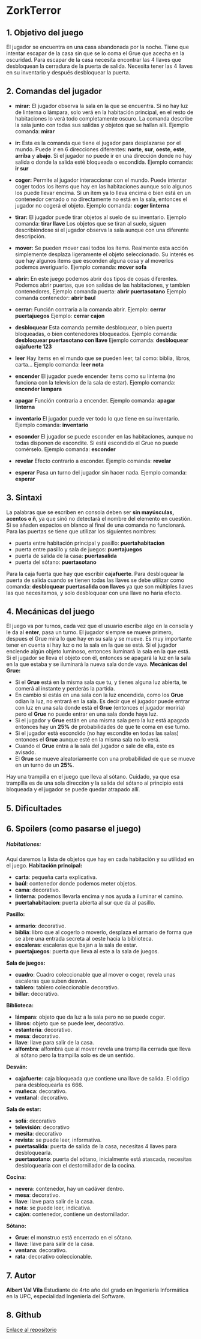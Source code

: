 # ZorkTerror

## 1. Objetivo del juego

El jugador se encuentra en una casa abandonada por la noche. Tiene que intentar escapar de la casa sin que se lo coma el Grue que acecha en la oscuridad. Para escapar de la casa necesita encontrar las 4 llaves que desbloquean la cerradura de la puerta de salida. Necesita tener las 4 llaves en su inventario y después desbloquear la puerta.

## 2. Comandas del jugador

* **mirar:**
El jugador observa la sala en la que se encuentra. Si no hay luz de linterna o lámpara, solo verá en la habitación principal, en el resto de habitaciones lo verá todo completamente oscuro.
La comanda describe la sala junto con todas sus salidas y objetos que se hallan allí.
Ejemplo comanda: **mirar**

* **ir:**
Esta es la comanda que tiene el jugador para desplazarse por el mundo. Puede ir en 6 direcciones diferentes: **norte**, **sur**, **oeste**, **este**, **arriba** y **abajo**.
Si el jugador no puede ir en una dirección donde no hay salida o donde la salida esté bloqueada o escondida.
Ejemplo comanda: **ir sur**

* **coger:**
Permite al jugador interaccionar con el mundo. Puede intentar coger todos los items que hay en las habitaciones aunque solo algunos los puede llevar encima. Si un ítem ya lo lleva encima o bien está en un contenedor cerrado o no directamente no está en la sala, entonces el jugador no cogerá el objeto.
Ejemplo comanda: **coger linterna**

* **tirar:**
El jugador puede tirar objetos al suelo de su inventario.
Ejemplo comanda: **tirar llave**
Los objetos que se tiran al suelo, siguen describiéndose si el jugador observa la sala aunque con una diferente descripción.

* **mover:**
Se pueden mover casi todos los ítems. Realmente esta acción simplemente desplaza ligeramente el objeto seleccionado. Su interés es que hay algunos items que esconden alguna cosa y al moverlos podemos averiguarlo.
Ejemplo comanda: **mover sofa**
* **abrir:**
En este juego podemos abrir dos tipos de cosas diferentes. Podemos abrir puertas, que son salidas de las habitaciones, y tambíen contenedores,
Ejemplo comanda puerta: **abrir puertasotano**
Ejemplo comanda contenedor: **abrir baul**

* **cerrar:**
Función contraria a la comanda abrir.
Ejemplo: **cerrar puertajuegos**
Ejemplo: **cerrar cajon**

* **desbloquear**
Esta comanda permite desbloquear, o bien puerta bloqueadas, o bien contenedores bloqueados.
Ejemplo comanda: **desbloquear puertasotano con llave**
Ejemplo comanda: **desbloquear cajafuerte 123**

* **leer**
Hay ítems en el mundo que se pueden leer, tal como:
biblia, libros, carta...
Ejemplo comanda: **leer nota**

* **encender**
El jugador puede encender ítems como su linterna
(no funciona con la television de la sala de estar).
Ejemplo comanda: **encender lampara**
* **apagar**
Función contraria a encender.
Ejemplo comanda: **apagar linterna**

* **inventario**
El jugador puede ver todo lo que tiene en su inventario.
Ejemplo comanda: **inventario**

* **esconder**
El jugador se puede esconder en las habitaciones, aunque no todas disponen de escondite. Si está escondido el Grue no puede comérselo.
Ejemplo comanda: **esconder**

* **revelar**
Efecto contrario a esconder.
Ejemplo comanda: **revelar**

* **esperar**
Pasa un turno del jugador sin hacer nada.
Ejemplo comanda: **esperar**

## 3. Sintaxi
La palabras que se escriben en consola deben ser **sin mayúsculas, acentos o ñ**, ya que sinó no detectará el nombre del elemento en cuestión. Si se añaden espacios en blanco al final de una comanda no funcionará.
Para las puertas se tiene que utilizar los siguientes nombres:
* puerta entre habitación principal y pasillo: **puertahabitacion**
* puerta entre pasillo y sala de juegos: **puertajuegos**
* puerta de salida de la casa: **puertasalida**
* puerta del sótano: **puertasotano** 

Para la caja fuerta que hay que escribir **cajafuerte**.
Para desbloquear la puerta de salida cuando se tienen todas las llaves se debe utilizar como comanda: **desbloquear puertasalida con llaves** ya que son múltiples llaves las que necesitamos, y solo desbloquear con una llave no haria efecto.

## 4. Mecánicas del juego
El juego va por turnos, cada vez que el usuario escribe algo en la consola y le da al **enter**, pasa un turno.
El jugador siempre se mueve primero, despues el Grue mira lo que hay en su sala y se mueve.
Es muy importante tener en cuenta si hay luz o no la sala en la que se está. Si el jugador enciende algún objeto luminoso, entonces iluminará la sala en la que está. Si el jugador se lleva el objeto con él, entonces se apagará la luz en la sala en la que estaba y se iluminará la nueva sala donde vaya.
**Mecánicas del Grue:**
* Si el **Grue** está en la misma sala que tu, y tienes alguna luz abierta, te comerá al instante y perderás la partida.
* En cambio si estás en una sala con la luz encendida, como los **Grue** odian la luz, no entrará en la sala. Es decir que el jugador puede entrar con luz en una sala donde está el **Grue** (entonces el jugador moriria) pero el **Grue** no puede entrar en una sala donde haya luz.
* Si el jugador y **Grue** están en una misma sala pero la luz está apagada entonces hay un **25%** de probabilidades de que te coma en ese turno.
* Si el jugador está escondido (no hay escondite en todas las salas) entonces el **Grue** aunque esté en la misma sala no lo verá.
* Cuando el **Grue** entra a la sala del jugador o sale de ella, este es avisado.
* El **Grue** se mueve aleatoriamente con una probabilidad de que se mueve en un turno de un **25%**.

Hay una trampilla en el juego que lleva al sótano. Cuidado, ya que esa trampilla es de una sola dirección y la salida del sótano al principio está bloqueada y el jugador se puede quedar atrapado allí.

## 5. Dificultades 

## 6. Spoilers (como pasarse el juego)
##### Habitationes:
Aquí daremos la lista de objetos que hay en cada habitación y su utilidad en el juego.
 **Habitación principal:**
 * **carta**: pequeña carta explicativa.
 * **baúl**: contenedor donde podemos meter objetos.
 * **cama**: decorativo.
 * **linterna**: podemos llevarla encima y nos ayuda a iluminar el camino.
 * **puertahabitacion**: puerta abierta al sur que da al pasillo.
 
**Pasillo:**
* **armario**: decorativo.
* **biblia**: libro que al cogerlo o moverlo, desplaza el armario de forma que se abre una entrada secreta al oeste hacia la biblioteca.
* **escaleras**: escaleras que bajan a la sala de estar.
* **puertajuegos**: puerta que lleva al este a la sala de juegos.

**Sala de juegos:**
* **cuadro**: Cuadro coleccionable que al mover o coger, revela unas escaleras que suben desván.
* **tablero**: tablero coleccionable decorativo.
* **billar**: decorativo.

**Biblioteca:**
* **lámpara**: objeto que da luz a la sala pero no se puede coger.
* **libros**: objeto que se puede leer, decorativo.
* **estanteria**: decorativo.
* **mesa**: decorativo.
* **llave**: llave para salir de la casa.
* **alfombra**: alfombra que al mover revela una trampilla cerrada que lleva al sótano pero la trampilla solo es de un sentido.

**Desván:**
* **cajafuerte**: caja bloqueada que contiene una llave de salida. El código para desbloquearla es 666.
* **muñeca**: decorativo.
* **ventanal**: decorativo.

**Sala de estar:**
* **sofá**: decorativo
* **televisión**: decorativo
* **mesita**: decorativo
* **revista**: se puede leer, informativa.
* **puertasalida**: puerta de salida de la casa, necesitas 4 llaves para desbloquearla.
* **puertasotano**: puerta del sótano, inicialmente está atascada, necesitas desbloquearla con el destornillador de la cocina.

**Cocina:**
* **nevera**: contenedor, hay un cadáver dentro.
* **mesa**: decorativo.
* **llave**: llave para salir de la casa.
* **nota**: se puede leer, indicativa.
* **cajón**: contenedor, contiene un destornillador.

**Sótano:**
* **Grue**: el monstruo está encerrado en el sótano.
* **llave**: llave para salir de la casa.
* **ventana**: decorativo.
* **rata**: decorativo coleccionable.
## 7. Autor
**Albert Val Vila** 
Estudiante de 4rto año del grado en Ingeniería Informática en la UPC, especialidad Ingeniería del Software.
## 8. Github
[Enlace al repositorio ](https://github.com/AlbertVVila/ZorkTerror/tree/master/ZorkTerror)
